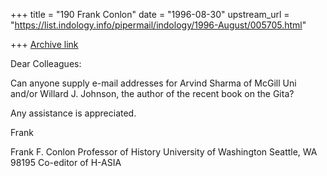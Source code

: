 +++
title = "190 Frank Conlon"
date = "1996-08-30"
upstream_url = "https://list.indology.info/pipermail/indology/1996-August/005705.html"

+++
[Archive link](https://list.indology.info/pipermail/indology/1996-August/005705.html)

Dear Colleagues:

Can anyone supply e-mail addresses for Arvind Sharma of McGill Uni and/or
Willard J. Johnson, the author of the recent book on the Gita?

Any assistance is appreciated.

Frank

Frank F. Conlon
Professor of History
University of Washington
Seattle, WA 98195
Co-editor of H-ASIA
<conlon at u.washington.edu>






